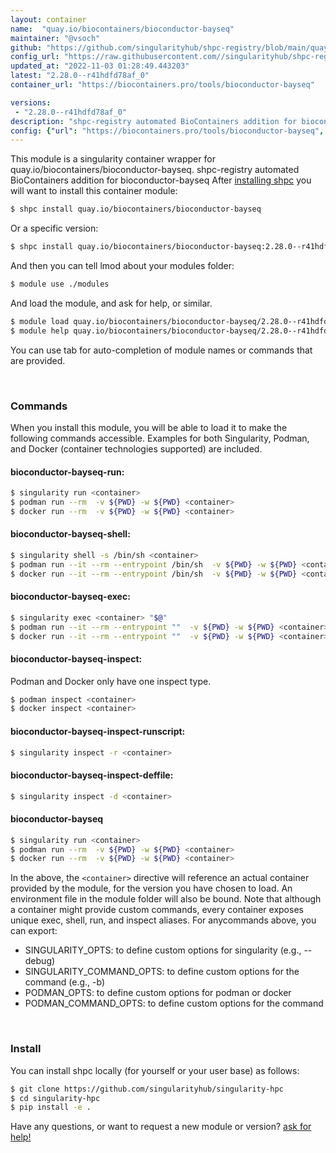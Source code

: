 ```yaml
---
layout: container
name:  "quay.io/biocontainers/bioconductor-bayseq"
maintainer: "@vsoch"
github: "https://github.com/singularityhub/shpc-registry/blob/main/quay.io/biocontainers/bioconductor-bayseq/container.yaml"
config_url: "https://raw.githubusercontent.com//singularityhub/shpc-registry/main/quay.io/biocontainers/bioconductor-bayseq/container.yaml"
updated_at: "2022-11-03 01:28:49.443203"
latest: "2.28.0--r41hdfd78af_0"
container_url: "https://biocontainers.pro/tools/bioconductor-bayseq"

versions:
 - "2.28.0--r41hdfd78af_0"
description: "shpc-registry automated BioContainers addition for bioconductor-bayseq"
config: {"url": "https://biocontainers.pro/tools/bioconductor-bayseq", "maintainer": "@vsoch", "description": "shpc-registry automated BioContainers addition for bioconductor-bayseq", "latest": {"2.28.0--r41hdfd78af_0": "sha256:4f9f06df6f015e4396a839109c890110b4689437f18d18dc9afc3adc8a8e19e8"}, "tags": {"2.28.0--r41hdfd78af_0": "sha256:4f9f06df6f015e4396a839109c890110b4689437f18d18dc9afc3adc8a8e19e8"}, "docker": "quay.io/biocontainers/bioconductor-bayseq"}
---
```


This module is a singularity container wrapper for quay.io/biocontainers/bioconductor-bayseq.
shpc-registry automated BioContainers addition for bioconductor-bayseq
After [installing shpc](#install) you will want to install this container module:


```bash
$ shpc install quay.io/biocontainers/bioconductor-bayseq
```

Or a specific version:

```bash
$ shpc install quay.io/biocontainers/bioconductor-bayseq:2.28.0--r41hdfd78af_0
```

And then you can tell lmod about your modules folder:

```bash
$ module use ./modules
```

And load the module, and ask for help, or similar.

```bash
$ module load quay.io/biocontainers/bioconductor-bayseq/2.28.0--r41hdfd78af_0
$ module help quay.io/biocontainers/bioconductor-bayseq/2.28.0--r41hdfd78af_0
```

You can use tab for auto-completion of module names or commands that are provided.

<br>

### Commands

When you install this module, you will be able to load it to make the following commands accessible.
Examples for both Singularity, Podman, and Docker (container technologies supported) are included.

#### bioconductor-bayseq-run:

```bash
$ singularity run <container>
$ podman run --rm  -v ${PWD} -w ${PWD} <container>
$ docker run --rm  -v ${PWD} -w ${PWD} <container>
```

#### bioconductor-bayseq-shell:

```bash
$ singularity shell -s /bin/sh <container>
$ podman run --it --rm --entrypoint /bin/sh  -v ${PWD} -w ${PWD} <container>
$ docker run --it --rm --entrypoint /bin/sh  -v ${PWD} -w ${PWD} <container>
```

#### bioconductor-bayseq-exec:

```bash
$ singularity exec <container> "$@"
$ podman run --it --rm --entrypoint ""  -v ${PWD} -w ${PWD} <container> "$@"
$ docker run --it --rm --entrypoint ""  -v ${PWD} -w ${PWD} <container> "$@"
```

#### bioconductor-bayseq-inspect:

Podman and Docker only have one inspect type.

```bash
$ podman inspect <container>
$ docker inspect <container>
```

#### bioconductor-bayseq-inspect-runscript:

```bash
$ singularity inspect -r <container>
```

#### bioconductor-bayseq-inspect-deffile:

```bash
$ singularity inspect -d <container>
```



#### bioconductor-bayseq

```bash
$ singularity run <container>
$ podman run --rm  -v ${PWD} -w ${PWD} <container>
$ docker run --rm  -v ${PWD} -w ${PWD} <container>
```


In the above, the `<container>` directive will reference an actual container provided
by the module, for the version you have chosen to load. An environment file in the
module folder will also be bound. Note that although a container
might provide custom commands, every container exposes unique exec, shell, run, and
inspect aliases. For anycommands above, you can export:

 - SINGULARITY_OPTS: to define custom options for singularity (e.g., --debug)
 - SINGULARITY_COMMAND_OPTS: to define custom options for the command (e.g., -b)
 - PODMAN_OPTS: to define custom options for podman or docker
 - PODMAN_COMMAND_OPTS: to define custom options for the command

<br>

### Install

You can install shpc locally (for yourself or your user base) as follows:

```bash
$ git clone https://github.com/singularityhub/singularity-hpc
$ cd singularity-hpc
$ pip install -e .
```

Have any questions, or want to request a new module or version? [ask for help!](https://github.com/singularityhub/singularity-hpc/issues)